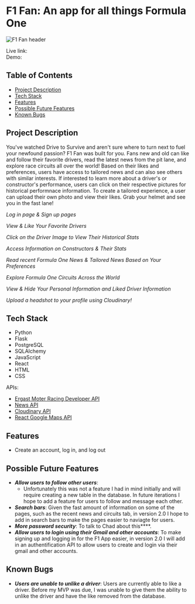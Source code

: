 # F1 Fan: An app for all things Formula One
![F1 Fan header]()

Live link:   
Demo: 


## Table of Contents
- [Project Description](https://github.com/megitsnow/f1-react-app#project-description)
- [Tech Stack](https://github.com/megitsnow/f1-react-app#tech-stack)
- [Features](https://github.com/megitsnow/f1-react-app#features)
- [Possible Future Features](https://github.com/megitsnow/f1-react-app#possible-future-features)
- [Known Bugs](https://github.com/megitsnow/f1-react-app#known-bugs)


## Project Description

You've watched Drive to Survive and aren't sure where to turn next to fuel your newfound passion? F1 Fan was built for you. Fans new and old can like and follow their favorite drivers, read the latest news from the pit lane, and explore race circuits all over the world!  Based on their likes and preferences, users have access to tailored news and can also see others with similar interests. If interested to learn more about a driver's or constructor's performance, users can click on their respective pictures for historical performnace information. To create a tailored experience, a user can upload their own photo and view their likes. Grab your helmet and see you in the fast lane!

*Log in page & Sign up pages*  
<!-- <img src="https://user-images.githubusercontent.com/96971685/196335876-67654d1d-ba9f-424b-bbbe-f7ea72a03d03.png" alt="BitBuddy log in page" width="60%"/> -->

*View & Like Your Favorite Drivers*  
<!-- <img src="https://user-images.githubusercontent.com/96971685/196335888-267b7c10-0c40-44b1-a593-837501bdd4f3.png" alt="Generating a pet with a custom species" width="60%"/> -->

*Click on the Driver Image to View Their Historical Stats*  
<!-- <img src="https://user-images.githubusercontent.com/96971685/196335902-cc723245-abb9-400d-ab76-7bd856c922a9.png" alt="Current pet display with egg as pet image" width="60%"/> -->

*Access Information on Constructors & Their Stats*
<!-- <img src="https://user-images.githubusercontent.com/96971685/196335916-dd4f1842-6d2a-4c83-826a-03147acf02a9.png" alt="Current pet display with pet image from Craiyon and pet response to being fed: 'Hm, grilled corn? Mmm, that was the best thing I've ever had!'" width="60%"/> -->

*Read recent Formula One News & Tailored News Based on Your Preferences*
<!-- <img src="https://user-images.githubusercontent.com/96971685/196335916-dd4f1842-6d2a-4c83-826a-03147acf02a9.png" alt="Current pet display with pet image from Craiyon and pet response to being fed: 'Hm, grilled corn? Mmm, that was the best thing I've ever had!'" width="60%"/> -->

*Explore Formula One Circuits Across the World*
<!-- <img src="https://user-images.githubusercontent.com/96971685/196335916-dd4f1842-6d2a-4c83-826a-03147acf02a9.png" alt="Current pet display with pet image from Craiyon and pet response to being fed: 'Hm, grilled corn? Mmm, that was the best thing I've ever had!'" width="60%"/> -->

*View & Hide Your Personal Information and Liked Driver Information*
<!-- <img src="https://user-images.githubusercontent.com/96971685/196335916-dd4f1842-6d2a-4c83-826a-03147acf02a9.png" alt="Current pet display with pet image from Craiyon and pet response to being fed: 'Hm, grilled corn? Mmm, that was the best thing I've ever had!'" width="60%"/> -->

*Upload a headshot to your profile using Cloudinary!*
<!-- <img src="https://user-images.githubusercontent.com/96971685/196335916-dd4f1842-6d2a-4c83-826a-03147acf02a9.png" alt="Current pet display with pet image from Craiyon and pet response to being fed: 'Hm, grilled corn? Mmm, that was the best thing I've ever had!'" width="60%"/> -->

## Tech Stack
- Python
- Flask
- PostgreSQL
- SQLAlchemy
- JavaScript
- React
- HTML
- CSS


APIs:
- [Ergast Moter Racing Developer API](https://ergast.com/mrd/)
- [News API](https://newsapi.org/)
- [Cloudinary API](https://cloudinary.com/)
- [React Google Maps API](https://react-google-maps-api-docs.netlify.app/)



## Features
- Create an account, log in, and log out



## Possible Future Features
- ***Allow users to follow other users***:
  - Unfortunately this was not a feature I had in mind initially and will require creating a new table in the database. In future iterations I hope to add a feature for users to follow and message each other.
- ***Search bars***: Given the fast amount of information on some of the pages, such as the recent news and circuits tab, in version 2.0 I hope to add in search bars to make the pages easier to naviagte for users.
- ***More password security***: To talk to Chad about this****.
- ***Allow users to login using their Gmail and other accounts***: To make signing up and logging in for the F1 App easier, in version 2.0 I will add in an authentification API to allow users to create and login via their gmail and other accounts.


## Known Bugs
- ***Users are unable to unlike a driver***: Users are currently able to like a driver. Before my MVP was due, I was unable to give them the ability to unlike the driver and have the like removed from the database.


